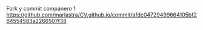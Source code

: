 Fork y commit companero 1
https://github.com/marlastra/CV.github.io/commit/afdc04729499664105bf264554583a2266507f38

